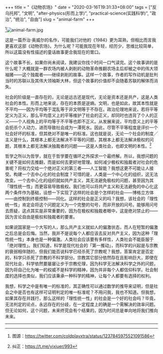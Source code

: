 +++
title = "《动物农场》"
date = "2020-03-16T19:31:33+08:00"
tags = ["反乌托邦", "文明", "after-physics(形而上学)", "practical-science(实践科学)", "政治", "统治", "自由"]
slug = "animal-farm"
+++

[^1]![animal-farm.jpg](/images/animal-farm.jpg)

这是一篇乔治·奥威尔的名作，可能我们对他的《1984》更为耳熟，但相比而言我更喜欢这部《动物农场》。为什么呢？可能我现在年轻，经历少，思维比较简单，所以这篇没有性描述的童话故事更合我现在的胃口。

这个故事不长，如果你尚未阅读，我建议你找个时间一口气读完。这个故事讲的是什么呢？大概就是一群农场内被人剥削的动物革命推翻农场主后却被之中的伟大领袖猪——这个独裁者——继续剥削的故事。这样一个故事，作者的写作动机是批判当时的苏联以及其伟大领袖斯大林，但这个故事的价值却不会随着苏联的解体而消失。

社会的阶级是一直存在的，无论是远古还是现代，无论是资本还是共产，这是人类社会的本性。形而上地来说，存在的本质是逆熵。文明，也是如此，故其本性就是不平均——因为平均等于混乱等于非文明等于不存在。政治伦理地来说，若将平等定义为正义，那么平均意义上的平等维护了社会的正义，却同时也违背了个人的正义——个人视角上的平均等于不平等也即不正义。从发展来说，平均意义上的平等会扼杀个人动力，进而导致社会成为一潭死水。因此，尽管不平等程度是评价一个社会好坏的标准，但其绝对不是唯一的标准。这也就是说，无论一个社会的制度╱主义是什么，其根本上都无法解决不平等的问题，其根本上都无法解决极权的问题，其根本上都无法解决独裁者的问题——这是人类社会，也即文明的本性。[^2]

哲学之所以为哲学，就在于哲学要在循环之外探求一个最终解。所以，我想问题的关键不是如何去推翻，而是如何去更好地管理。如何减少极权和独裁者对社会的危害呢？将权力交给一个绝对正义的第三者——人工智能？我想这更不可能让人接受。构建一个去中心化的社会制度？可惜的是，人类是一个中心化的组织，这无法改变。一个去中心化的组织就如共产主义，其无法避免极权的问题，甚至因为其「理性统一性」而更容易导致极权。我们也可以将共产主义和无法避免的中心化这两个条件作为基础，设想一下实现了这样的社会是个怎样的社会——博格立方体——由控制到终极控制——同化。这样的社会是正义的吗？我想，该社会的「理性统一性」肯定会将这个问题定义为一个完整的句号，而非开放的问号。能够用问号去质疑，这点其实是非常重要的，因为在极权和独裁者眼中，这是绝对禁止的——因为言论自由是极权和独裁者的要害。

如果说国家是一个大写的人，那么共产主义就如人的偏激状态，而人在短暂的偏激之后总是会后悔。当然，我并不是说每个人都应该去反对共产主义，因为这种「理性统一性」本身也是一种偏激。人类社会应该要有多样性，人类社会不能臣服于「绝对理性」。我们知道，科学是现代社会的「第一推动」，而科学的兴起是与宗教的衰弱相伴随的，但我们能否说科学已经杀死了宗教呢？我想，答案肯定是否定的，科学只杀死了宗教的不科学部分。宗教其它部分依然存在且影响巨大，即使在现代社会，科学依然要屡屡让步于宗教伦理，因为科学无法解决科学之外的问题，因为将自己化为唯一的权威不是科学的精神，因为并非每个人都信仰科学。社会制度的选择也类似，我们应该秉承一种科学的精神，让每个人都要有选择的权利。

我想，科学之中是有唯一的标准的，其正确性可以通过数学的推导来证明，但是社会之中是否也有这样可证明判定的唯一标准呢？不用问我，我也不知道。但我想，如果其存在并践行，那么这样的「理性统一性」的社会是一个好的社会吗？毕竟，无法判定的论点，永远存在的分歧，在一定程度上的确是一个需解决的效率问题。但无论如何，这个问题，未来终究会有个结果的，因为时间总是单向地将我们推向未来。

---

[^1]: 图源：<https://twitter.com/coldplayxtra/status/1237845975521091586>
[^2]: 纠正：<https://t.me/yixiuer/993>
